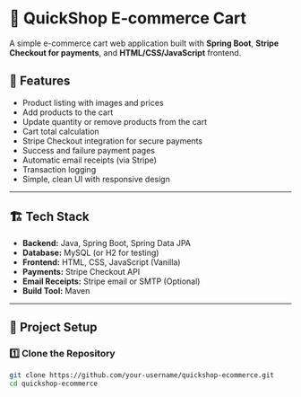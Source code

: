 # 🛒 QuickShop E-commerce Cart

A simple e-commerce cart web application built with **Spring Boot**, **Stripe Checkout for payments**, and **HTML/CSS/JavaScript** frontend.

## 🚀 Features

- Product listing with images and prices
- Add products to the cart
- Update quantity or remove products from the cart
- Cart total calculation
- Stripe Checkout integration for secure payments
- Success and failure payment pages
- Automatic email receipts (via Stripe)
- Transaction logging
- Simple, clean UI with responsive design

---

## 🏗️ Tech Stack

- **Backend:** Java, Spring Boot, Spring Data JPA
- **Database:** MySQL (or H2 for testing)
- **Frontend:** HTML, CSS, JavaScript (Vanilla)
- **Payments:** Stripe Checkout API
- **Email Receipts:** Stripe email or SMTP (Optional)
- **Build Tool:** Maven

---

## 🔧 Project Setup

### 1️⃣ Clone the Repository

```bash
git clone https://github.com/your-username/quickshop-ecommerce.git
cd quickshop-ecommerce
